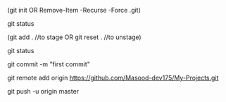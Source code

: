 (git init
OR
Remove-Item -Recurse -Force .git)

git status

(git add .  //to stage 
OR
git reset .   //to unstage)

git status

git commit -m "first commit"

git remote add origin https://github.com/Masood-dev175/My-Projects.git

git push -u origin master 
